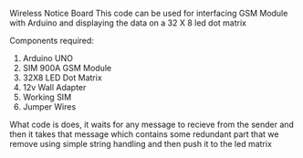 Wireless Notice Board
This code can be used for interfacing GSM Module with Arduino and displaying the data on a 32 X 8 led dot matrix

Components required:
1. Arduino UNO
2. SIM 900A GSM Module
3. 32X8 LED Dot Matrix
4. 12v Wall Adapter
5. Working SIM
6. Jumper Wires

What code is does, it waits for any message to recieve from the sender and then it takes that message which contains some redundant part 
that we remove using simple string handling and then push it to the led matrix
